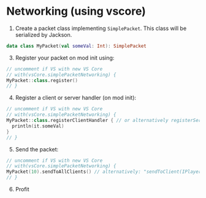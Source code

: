 # Networking (using vscore)

1. Create a packet class implementing `SimplePacket`. This class will be serialized by Jackson.
```kotlin
data class MyPacket(val someVal: Int): SimplePacket
```
  
3. Register your packet on mod init using:
```kotlin
// uncomment if VS with new VS Core
// with(vsCore.simplePacketNetworking) {
MyPacket::class.register()
// }
```

4. Register a client or server handler (on mod init):
```kotlin
// uncomment if VS with new VS Core
// with(vsCore.simplePacketNetworking) {
MyPacket::class.registerClientHandler { // or alternatively registerServerHandler 
  println(it.someVal)
}
// }
```

5. Send the packet:
```kotlin
// uncomment if VS with new VS Core
// with(vsCore.simplePacketNetworking) {
MyPacket(10).sendToAllClients() // alternatively: "sendToClient(IPlayer)", "sendToServer()"
// }
```

6. Profit
